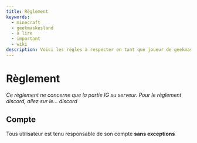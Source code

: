 ```yaml
---
title: Règlement
keywords:
  - minecraft
  - geekmaskesland
  - à lire
  - important
  - wiki
description: Voici les règles à respecter en tant que joueur de geekmaskesland
---
```



# Règlement
*Ce règlement ne concerne que la partie IG su serveur. Pour le règlement discord, allez sur le... discord*

## Compte
Tous utilisateur est tenu responsable de son compte **sans exceptions**
